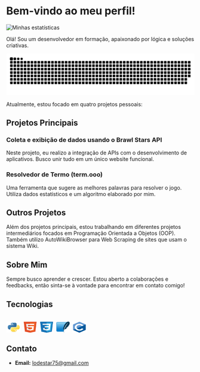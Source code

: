 # Bem-vindo ao meu perfil!
![Minhas estatísticas](https://github-readme-stats.vercel.app/api?username=Lodestar75&show_icons=true&theme=radical)

Olá! Sou um desenvolvedor em formação, apaixonado por lógica e soluções criativas.

<picture>
  <source media="(prefers-color-scheme: dark)" srcset="https://raw.githubusercontent.com/Lodestar75/Lodestar75/output/github-contribution-grid-snake-dark.svg">
  <source media="(prefers-color-scheme: light)" srcset="https://raw.githubusercontent.com/Lodestar75/Lodestar75/output/github-contribution-grid-snake.svg">
  <img alt="github contribution grid snake animation" src="https://raw.githubusercontent.com/Lodestar75/Lodestar75/output/github-contribution-grid-snake.svg">
</picture>

Atualmente, estou focado em quatro projetos pessoais:

## Projetos Principais

### Coleta e exibição de dados usando o Brawl Stars API
Neste projeto, eu realizo a integração de APIs com o desenvolvimento de aplicativos. Busco unir tudo em um único website funcional.

### Resolvedor de Termo (term.ooo)
Uma ferramenta que sugere as melhores palavras para resolver o jogo. Utiliza dados estatísticos e um algoritmo elaborado por mim.

## Outros Projetos

Além dos projetos principais, estou trabalhando em diferentes projetos intermediários focados em Programação Orientada a Objetos (OOP). Também utilizo AutoWikiBrowser para Web Scraping de sites que usam o sistema Wiki.

## Sobre Mim

Sempre busco aprender e crescer. Estou aberto a colaborações e feedbacks, então sinta-se à vontade para encontrar em contato comigo!

## Tecnologias
<div style="display: inline_block"><br>
  <img align="center" alt="Lode-Python" height="30" width="40" src="https://raw.githubusercontent.com/devicons/devicon/master/icons/python/python-original.svg">
  <img align="center" alt="Lode-HTML" height="30" width="40" src="https://raw.githubusercontent.com/devicons/devicon/master/icons/html5/html5-original.svg">
  <img align="center" alt="Lode-CSS" height="30" width="40" src="https://raw.githubusercontent.com/devicons/devicon/master/icons/css3/css3-original.svg">
  <img align="center" alt="Lode-SQLite" height="30" width="40" src="https://raw.githubusercontent.com/devicons/devicon/master/icons/sqlite/sqlite-original.svg">
  <img align="center" alt="Lode-C" height="30" width="40" src="https://raw.githubusercontent.com/devicons/devicon/master/icons/c/c-original.svg">
</div>

## Contato

- **Email:** [lodestar75@gmail.com](mailto:lodestar75@gmail.com)

